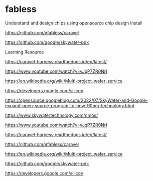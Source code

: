 # fabless
Understand and design chips using opensource chip design 
Install 

https://github.com/efabless/caravel 

https://github.com/google/skywater-pdk 

Learning Resource 

https://caravel-harness.readthedocs.io/en/latest/

https://www.youtube.com/watch?v=vJqP7ZR0NrI 

https://en.wikipedia.org/wiki/Multi-project_wafer_service

https://developers.google.com/silicon

https://opensource.googleblog.com/2022/07/SkyWater-and-Google-expand-open-source-program-to-new-90nm-technology.html

https://www.skywatertechnology.com/cmos/

https://www.youtube.com/watch?v=vJqP7ZR0NrI

https://caravel-harness.readthedocs.io/en/latest/ 

https://github.com/efabless/caravel

https://en.wikipedia.org/wiki/Multi-project_wafer_service

https://github.com/google/skywater-pdk

https://developers.google.com/silicon
